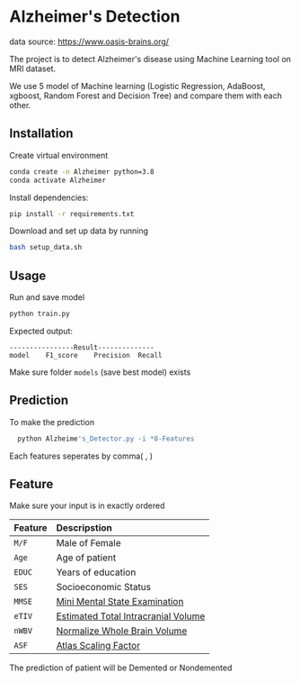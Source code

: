 # Alzheimer's Detection 
data source: https://www.oasis-brains.org/

The project is to detect Alzheimer's disease using Machine Learning tool on MRI dataset.

We use 5 model of Machine learning (Logistic Regression, AdaBoost, xgboost, Random Forest and Decision Tree) and compare them with each other.

## Installation

Create virtual environment

```bash
conda create -n Alzheimer python=3.8
conda activate Alzheimer
```
Install dependencies:

```bash
pip install -r requirements.txt
```

Download and set up data by running

```bash
bash setup_data.sh
```   

## Usage
Run and save model
```python
python train.py
```
Expected output:

```
----------------Result--------------
model    F1_score    Precision  Recall

``` 
Make sure folder ```models``` (save best model) exists

## Prediction

To make the prediction

```bash
  python Alzheime's_Detector.py -i *8-Features
```
Each features seperates by comma( , )
  
## Feature
Make sure your input is in exactly ordered

| Feature |   Descripstion     
| :-------- | :-----------------|
| `M/F` | Male of Female
| `Age` | Age of patient 
| `EDUC` | Years of education 
| `SES` | Socioeconomic Status
| `MMSE` | [Mini Mental State Examination](http://www.dementiatoday.com/wp-content/uploads/2012/06/MiniMentalStateExamination.pdf) 
| `eTIV	` | [Estimated Total Intracranial Volume](https://link.springer.com/article/10.1007/s12021-015-9266-5)
| `nWBV` | [Normalize Whole Brain Volume](https://pubmed.ncbi.nlm.nih.gov/11547042/) 
| `ASF` | [Atlas Scaling Factor](https://www.sciencedirect.com/science/article/abs/pii/S1053811904003271) 

The prediction of patient will be Demented or Nondemented